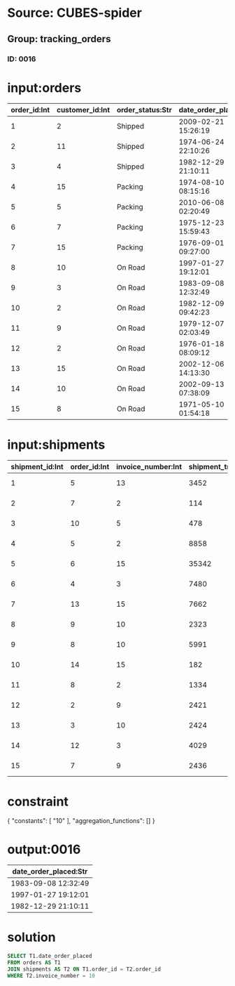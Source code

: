 # Source: CUBES-spider
## Group: tracking_orders
### ID: 0016

# input:orders

| order_id:Int | customer_id:Int | order_status:Str | date_order_placed:Str | order_details:Str |
|---|---|---|---|---|
| 1 | 2 | Shipped | 2009-02-21 15:26:19 | nan |
| 2 | 11 | Shipped | 1974-06-24 22:10:26 | nan |
| 3 | 4 | Shipped | 1982-12-29 21:10:11 | nan |
| 4 | 15 | Packing | 1974-08-10 08:15:16 | nan |
| 5 | 5 | Packing | 2010-06-08 02:20:49 | nan |
| 6 | 7 | Packing | 1975-12-23 15:59:43 | nan |
| 7 | 15 | Packing | 1976-09-01 09:27:00 | nan |
| 8 | 10 | On Road | 1997-01-27 19:12:01 | nan |
| 9 | 3 | On Road | 1983-09-08 12:32:49 | nan |
| 10 | 2 | On Road | 1982-12-09 09:42:23 | nan |
| 11 | 9 | On Road | 1979-12-07 02:03:49 | nan |
| 12 | 2 | On Road | 1976-01-18 08:09:12 | nan |
| 13 | 15 | On Road | 2002-12-06 14:13:30 | nan |
| 14 | 10 | On Road | 2002-09-13 07:38:09 | nan |
| 15 | 8 | On Road | 1971-05-10 01:54:18 | nan |

# input:shipments

| shipment_id:Int | order_id:Int | invoice_number:Int | shipment_tracking_number:Str | shipment_date:Str | other_shipment_details:Str |
|---|---|---|---|---|---|
| 1 | 5 | 13 | 3452 | 1983-08-13 22:34:11 | nan |
| 2 | 7 | 2 | 114 | 1977-11-10 12:11:25 | nan |
| 3 | 10 | 5 | 478 | 2006-01-17 03:08:05 | nan |
| 4 | 5 | 2 | 8858 | 1982-01-24 12:13:16 | nan |
| 5 | 6 | 15 | 35342 | 1981-11-13 23:20:42 | nan |
| 6 | 4 | 3 | 7480 | 1978-05-17 00:03:43 | nan |
| 7 | 13 | 15 | 7662 | 1999-10-12 10:41:49 | nan |
| 8 | 9 | 10 | 2323 | 1983-03-08 16:14:58 | nan |
| 9 | 8 | 10 | 5991 | 1986-06-07 13:54:27 | nan |
| 10 | 14 | 15 | 182 | 1973-06-20 14:26:43 | nan |
| 11 | 8 | 2 | 1334 | 1992-08-13 04:04:52 | nan |
| 12 | 2 | 9 | 2421 | 1985-11-12 12:41:34 | nan |
| 13 | 3 | 10 | 2424 | 1970-02-02 05:23:57 | nan |
| 14 | 12 | 3 | 4029 | 2014-01-15 20:52:15 | nan |
| 15 | 7 | 9 | 2436 | 1991-04-01 15:24:24 | nan |

# constraint

{
  "constants": [
    "10"
  ],
  "aggregation_functions": []
}

# output:0016

| date_order_placed:Str |
|---|
| 1983-09-08 12:32:49 |
| 1997-01-27 19:12:01 |
| 1982-12-29 21:10:11 |

# solution

```sql
SELECT T1.date_order_placed
FROM orders AS T1
JOIN shipments AS T2 ON T1.order_id = T2.order_id
WHERE T2.invoice_number = 10
```
